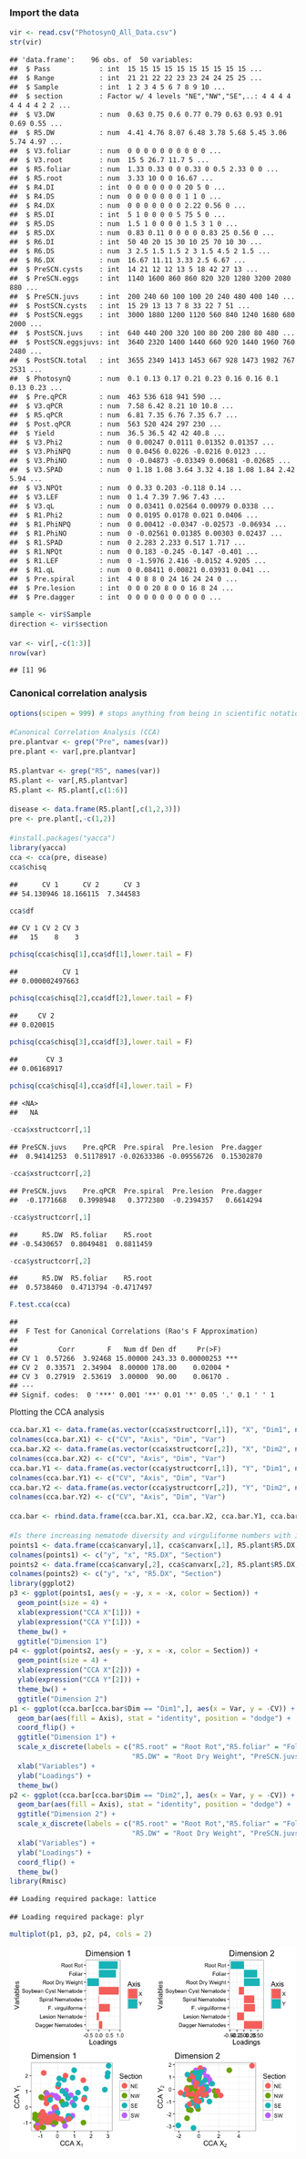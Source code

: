 ### Import the data

``` r
vir <- read.csv("PhotosynQ_All_Data.csv")
str(vir)
```

    ## 'data.frame':    96 obs. of  50 variables:
    ##  $ Pass            : int  15 15 15 15 15 15 15 15 15 15 ...
    ##  $ Range           : int  21 21 22 22 23 23 24 24 25 25 ...
    ##  $ Sample          : int  1 2 3 4 5 6 7 8 9 10 ...
    ##  $ section         : Factor w/ 4 levels "NE","NW","SE",..: 4 4 4 4 4 4 4 4 2 2 ...
    ##  $ V3.DW           : num  0.63 0.75 0.6 0.77 0.79 0.63 0.93 0.91 0.69 0.55 ...
    ##  $ R5.DW           : num  4.41 4.76 8.07 6.48 3.78 5.68 5.45 3.06 5.74 4.97 ...
    ##  $ V3.foliar       : num  0 0 0 0 0 0 0 0 0 0 ...
    ##  $ V3.root         : num  15 5 26.7 11.7 5 ...
    ##  $ R5.foliar       : num  1.33 0.33 0 0 0.33 0 0.5 2.33 0 0 ...
    ##  $ R5.root         : num  3.33 10 0 0 16.67 ...
    ##  $ R4.DI           : int  0 0 0 0 0 0 0 20 5 0 ...
    ##  $ R4.DS           : num  0 0 0 0 0 0 0 1 1 0 ...
    ##  $ R4.DX           : num  0 0 0 0 0 0 0 2.22 0.56 0 ...
    ##  $ R5.DI           : int  5 1 0 0 0 0 5 75 5 0 ...
    ##  $ R5.DS           : num  1.5 1 0 0 0 0 1.5 3 1 0 ...
    ##  $ R5.DX           : num  0.83 0.11 0 0 0 0 0.83 25 0.56 0 ...
    ##  $ R6.DI           : int  50 40 20 15 30 10 25 70 10 30 ...
    ##  $ R6.DS           : num  3 2.5 1.5 1.5 2 3 1.5 4.5 2 1.5 ...
    ##  $ R6.DX           : num  16.67 11.11 3.33 2.5 6.67 ...
    ##  $ PreSCN.cysts    : int  14 21 12 12 13 5 18 42 27 13 ...
    ##  $ PreSCN.eggs     : int  1140 1600 860 860 820 320 1280 3200 2080 880 ...
    ##  $ PreSCN.juvs     : int  200 240 60 100 100 20 240 480 400 140 ...
    ##  $ PostSCN.cysts   : int  15 29 13 13 7 8 33 22 7 51 ...
    ##  $ PostSCN.eggs    : int  3000 1880 1200 1120 560 840 1240 1680 680 2000 ...
    ##  $ PostSCN.juvs    : int  640 440 200 320 100 80 200 280 80 480 ...
    ##  $ PostSCN.eggsjuvs: int  3640 2320 1400 1440 660 920 1440 1960 760 2480 ...
    ##  $ PostSCN.total   : int  3655 2349 1413 1453 667 928 1473 1982 767 2531 ...
    ##  $ PhotosynQ       : num  0.1 0.13 0.17 0.21 0.23 0.16 0.16 0.1 0.13 0.23 ...
    ##  $ Pre.qPCR        : num  463 536 618 941 590 ...
    ##  $ V3.qPCR         : num  7.58 6.42 8.21 10 10.8 ...
    ##  $ R5.qPCR         : num  6.81 7.35 6.76 7.35 6.7 ...
    ##  $ Post.qPCR       : num  563 520 424 297 230 ...
    ##  $ Yield           : num  36.5 36.5 42 42 40.8 ...
    ##  $ V3.Phi2         : num  0 0.00247 0.0111 0.01352 0.01357 ...
    ##  $ V3.PhiNPQ       : num  0 0.0456 0.0226 -0.0216 0.0123 ...
    ##  $ V3.PhiNO        : num  0 -0.04873 -0.03349 0.00681 -0.02685 ...
    ##  $ V3.SPAD         : num  0 1.18 1.08 3.64 3.32 4.18 1.08 1.84 2.42 5.94 ...
    ##  $ V3.NPQt         : num  0 0.33 0.203 -0.118 0.14 ...
    ##  $ V3.LEF          : num  0 1.4 7.39 7.96 7.43 ...
    ##  $ V3.qL           : num  0 0.03411 0.02564 0.00979 0.0338 ...
    ##  $ R1.Phi2         : num  0 0.0195 0.0178 0.021 0.0406 ...
    ##  $ R1.PhiNPQ       : num  0 0.00412 -0.0347 -0.02573 -0.06934 ...
    ##  $ R1.PhiNO        : num  0 -0.02561 0.01385 0.00303 0.02437 ...
    ##  $ R1.SPAD         : num  0 2.283 2.233 0.517 1.717 ...
    ##  $ R1.NPQt         : num  0 0.183 -0.245 -0.147 -0.401 ...
    ##  $ R1.LEF          : num  0 -1.5976 2.416 -0.0152 4.9205 ...
    ##  $ R1.qL           : num  0 0.08411 0.00821 0.03931 0.041 ...
    ##  $ Pre.spiral      : int  4 0 8 8 0 24 16 24 24 0 ...
    ##  $ Pre.lesion      : int  0 0 0 20 8 0 0 16 8 24 ...
    ##  $ Pre.dagger      : int  0 0 0 0 0 0 0 0 0 0 ...

``` r
sample <- vir$Sample
direction <- vir$section

var <- vir[,-c(1:3)]
nrow(var)
```

    ## [1] 96

### Canonical correlation analysis

``` r
options(scipen = 999) # stops anything from being in scientific notation

#Canonical Correlation Analysis (CCA)
pre.plantvar <- grep("Pre", names(var))
pre.plant <- var[,pre.plantvar]

R5.plantvar <- grep("R5", names(var))
R5.plant <- var[,R5.plantvar]
R5.plant <- R5.plant[,c(1:6)]

disease <- data.frame(R5.plant[,c(1,2,3)])
pre <- pre.plant[,-c(1,2)]

#install.packages("yacca")
library(yacca)
cca <- cca(pre, disease)
cca$chisq
```

    ##      CV 1      CV 2      CV 3 
    ## 54.130946 18.166115  7.344583

``` r
cca$df
```

    ## CV 1 CV 2 CV 3 
    ##   15    8    3

``` r
pchisq(cca$chisq[1],cca$df[1],lower.tail = F)
```

    ##           CV 1 
    ## 0.000002497663

``` r
pchisq(cca$chisq[2],cca$df[2],lower.tail = F)
```

    ##     CV 2 
    ## 0.020015

``` r
pchisq(cca$chisq[3],cca$df[3],lower.tail = F)
```

    ##       CV 3 
    ## 0.06168917

``` r
pchisq(cca$chisq[4],cca$df[4],lower.tail = F)
```

    ## <NA> 
    ##   NA

``` r
-cca$xstructcorr[,1]
```

    ## PreSCN.juvs    Pre.qPCR  Pre.spiral  Pre.lesion  Pre.dagger 
    ##  0.94141253  0.51178917 -0.02633386 -0.09556726  0.15302870

``` r
-cca$xstructcorr[,2]
```

    ## PreSCN.juvs    Pre.qPCR  Pre.spiral  Pre.lesion  Pre.dagger 
    ##  -0.1771668   0.3998948   0.3772380  -0.2394357   0.6614294

``` r
-cca$ystructcorr[,1]
```

    ##      R5.DW  R5.foliar    R5.root 
    ## -0.5430657  0.8049481  0.8811459

``` r
-cca$ystructcorr[,2]
```

    ##      R5.DW  R5.foliar    R5.root 
    ##  0.5738460  0.4713794 -0.4717497

``` r
F.test.cca(cca)
```

    ## 
    ##  F Test for Canonical Correlations (Rao's F Approximation)
    ## 
    ##          Corr        F   Num df Den df     Pr(>F)    
    ## CV 1  0.57266  3.92468 15.00000 243.33 0.00000253 ***
    ## CV 2  0.33571  2.34904  8.00000 178.00    0.02004 *  
    ## CV 3  0.27919  2.53619  3.00000  90.00    0.06170 .  
    ## ---
    ## Signif. codes:  0 '***' 0.001 '**' 0.01 '*' 0.05 '.' 0.1 ' ' 1

Plotting the CCA analysis

``` r
cca.bar.X1 <- data.frame(as.vector(cca$xstructcorr[,1]), "X", "Dim1", names(cca$xstructcorr[,1]))
colnames(cca.bar.X1) <- c("CV", "Axis", "Dim", "Var")
cca.bar.X2 <- data.frame(as.vector(cca$xstructcorr[,2]), "X", "Dim2", names(cca$xstructcorr[,2]))
colnames(cca.bar.X2) <- c("CV", "Axis", "Dim", "Var")
cca.bar.Y1 <- data.frame(as.vector(cca$ystructcorr[,1]), "Y", "Dim1", names(cca$ystructcorr[,1]))
colnames(cca.bar.Y1) <- c("CV", "Axis", "Dim", "Var")
cca.bar.Y2 <- data.frame(as.vector(cca$ystructcorr[,2]), "Y", "Dim2", names(cca$ystructcorr[,2]))
colnames(cca.bar.Y2) <- c("CV", "Axis", "Dim", "Var")

cca.bar <- rbind.data.frame(cca.bar.X1, cca.bar.X2, cca.bar.Y1, cca.bar.Y2)

#Is there increasing nematode diversity and virguliforme numbers with incrasing disease??
points1 <- data.frame(cca$canvary[,1], cca$canvarx[,1], R5.plant$R5.DX, vir$section)
colnames(points1) <- c("y", "x", "R5.DX", "Section")
points2 <- data.frame(cca$canvary[,2], cca$canvarx[,2], R5.plant$R5.DX, vir$section)
colnames(points2) <- c("y", "x", "R5.DX", "Section")
library(ggplot2)
p3 <- ggplot(points1, aes(y = -y, x = -x, color = Section)) + 
  geom_point(size = 4) + 
  xlab(expression("CCA X"[1])) + 
  ylab(expression("CCA Y"[1])) +
  theme_bw() +
  ggtitle("Dimension 1")
p4 <- ggplot(points2, aes(y = -y, x = -x, color = Section)) + 
  geom_point(size = 4) + 
  xlab(expression("CCA X"[2])) + 
  ylab(expression("CCA Y"[2])) +
  theme_bw() + 
  ggtitle("Dimension 2")
p1 <- ggplot(cca.bar[cca.bar$Dim == "Dim1",], aes(x = Var, y = -CV)) + 
  geom_bar(aes(fill = Axis), stat = "identity", position = "dodge") +
  coord_flip() +
  ggtitle("Dimension 1") + 
  scale_x_discrete(labels = c("R5.root" = "Root Rot","R5.foliar" = "Foliar", "R5.DX" = "Disease Index", 
                              "R5.DW" = "Root Dry Weight", "PreSCN.juvs" = "Soybean Cyst Nematode", "Pre.spiral" = "Spiral Nematodes", "Pre.qPCR" = "F. virguliforme", "Pre.lesion" = "Lesion Nematode", "Pre.dagger" = "Dagger Nematodes")) +
  xlab("Variables") + 
  ylab("Loadings") + 
  theme_bw()
p2 <- ggplot(cca.bar[cca.bar$Dim == "Dim2",], aes(x = Var, y = -CV)) + 
  geom_bar(aes(fill = Axis), stat = "identity", position = "dodge") +
  ggtitle("Dimension 2") + 
  scale_x_discrete(labels = c("R5.root" = "Root Rot","R5.foliar" = "Foliar", "R5.DX" = "Disease Index", 
                              "R5.DW" = "Root Dry Weight", "PreSCN.juvs" = "Soybean Cyst Nematode", "Pre.spiral" = "Spiral Nematodes", "Pre.qPCR" = "F. virguliforme", "Pre.lesion" = "Lesion Nematode", "Pre.dagger" = "Dagger Nematodes")) +
  xlab("Variables") + 
  ylab("Loadings") + 
  coord_flip() +
  theme_bw()
library(Rmisc)
```

    ## Loading required package: lattice

    ## Loading required package: plyr

``` r
multiplot(p1, p3, p2, p4, cols = 2)
```

![](Multivariate_SDS_files/figure-markdown_github/unnamed-chunk-3-1.png)<!-- -->
